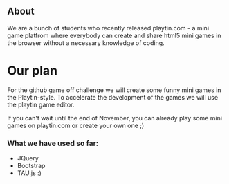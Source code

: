## About

We are a bunch of students who recently released playtin.com - a mini game platfrom where everybody
can create and share html5 mini games in the browser without a necessary knowledge of coding.

# Our plan

For the github game off challenge we will create some funny mini games in the Playtin-style.
To accelerate the development of the games we will use the playtin game editor.

If you can't wait until the end of November, you can already play some mini games on playtin.com
or create your own one ;)

### What we have used so far:

* JQuery
* Bootstrap
* TAU.js :)